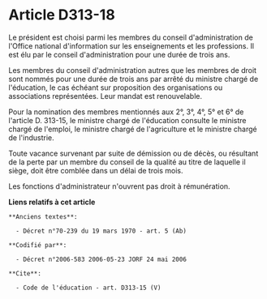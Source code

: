 # Article D313-18

Le président est choisi parmi les membres du conseil d'administration de l'Office national d'information sur les
enseignements et les professions. Il est élu par le conseil d'administration pour une durée de trois ans.

Les membres du conseil d'administration autres que les membres de droit sont nommés pour une durée de trois ans par arrêté du
ministre chargé de l'éducation, le cas échéant sur proposition des organisations ou associations représentées. Leur mandat
est renouvelable.

Pour la nomination des membres mentionnés aux 2°, 3°, 4°, 5° et 6° de l'article D. 313-15, le ministre chargé de l'éducation
consulte le ministre chargé de l'emploi, le ministre chargé de l'agriculture et le ministre chargé de l'industrie.

Toute vacance survenant par suite de démission ou de décès, ou résultant de la perte par un membre du conseil de la qualité
au titre de laquelle il siège, doit être comblée dans un délai de trois mois.

Les fonctions d'administrateur n'ouvrent pas droit à rémunération.

**Liens relatifs à cet article**

	**Anciens textes**:

	  - Décret n°70-239 du 19 mars 1970 - art. 5 (Ab)

	**Codifié par**:

	  - Décret n°2006-583 2006-05-23 JORF 24 mai 2006

	**Cite**:

	  - Code de l'éducation - art. D313-15 (V)
